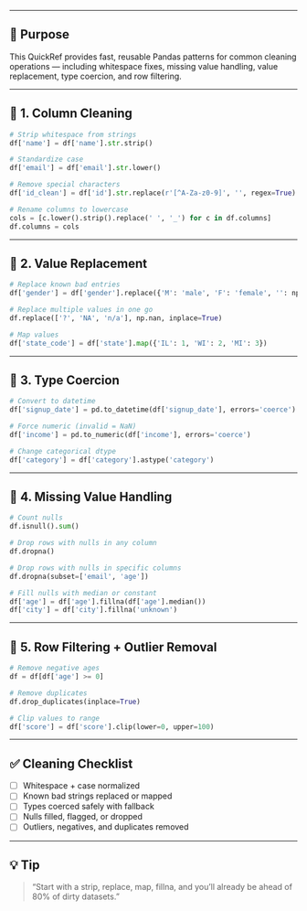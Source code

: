 ___
## 🎯 Purpose

This QuickRef provides fast, reusable Pandas patterns for common cleaning operations — including whitespace fixes, missing value handling, value replacement, type coercion, and row filtering.

---

## 🧹 1. Column Cleaning

```python
# Strip whitespace from strings
df['name'] = df['name'].str.strip()

# Standardize case
df['email'] = df['email'].str.lower()

# Remove special characters
df['id_clean'] = df['id'].str.replace(r'[^A-Za-z0-9]', '', regex=True)

# Rename columns to lowercase
cols = [c.lower().strip().replace(' ', '_') for c in df.columns]
df.columns = cols
```

---

## 🔄 2. Value Replacement

```python
# Replace known bad entries
df['gender'] = df['gender'].replace({'M': 'male', 'F': 'female', '': np.nan})

# Replace multiple values in one go
df.replace(['?', 'NA', 'n/a'], np.nan, inplace=True)

# Map values
df['state_code'] = df['state'].map({'IL': 1, 'WI': 2, 'MI': 3})
```

---

## 🧪 3. Type Coercion

```python
# Convert to datetime
df['signup_date'] = pd.to_datetime(df['signup_date'], errors='coerce')

# Force numeric (invalid = NaN)
df['income'] = pd.to_numeric(df['income'], errors='coerce')

# Change categorical dtype
df['category'] = df['category'].astype('category')
```

---

## 🧼 4. Missing Value Handling

```python
# Count nulls
df.isnull().sum()

# Drop rows with nulls in any column
df.dropna()

# Drop rows with nulls in specific columns
df.dropna(subset=['email', 'age'])

# Fill nulls with median or constant
df['age'] = df['age'].fillna(df['age'].median())
df['city'] = df['city'].fillna('unknown')
```

---

## 📏 5. Row Filtering + Outlier Removal

```python
# Remove negative ages
df = df[df['age'] >= 0]

# Remove duplicates
df.drop_duplicates(inplace=True)

# Clip values to range
df['score'] = df['score'].clip(lower=0, upper=100)
```

---

## ✅ Cleaning Checklist

* [ ] Whitespace + case normalized
* [ ] Known bad strings replaced or mapped
* [ ] Types coerced safely with fallback
* [ ] Nulls filled, flagged, or dropped
* [ ] Outliers, negatives, and duplicates removed

---

## 💡 Tip

> “Start with a strip, replace, map, fillna, and you’ll already be ahead of 80% of dirty datasets.”
